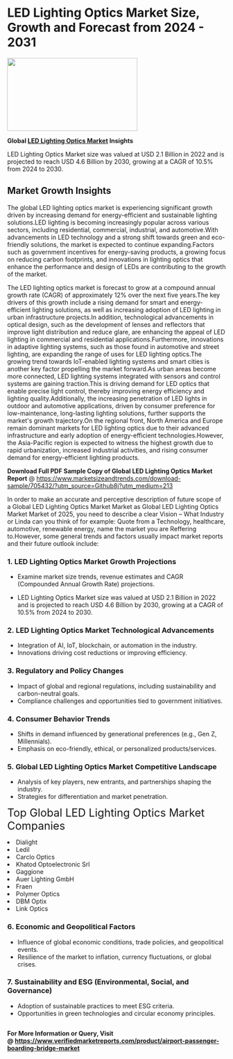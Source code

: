 <H1>LED Lighting Optics Market Size, Growth and Forecast from 2024 - 2031</H1><img class="aligncenter size-medium wp-image-584254" src="https://thirdeyenews.in/wp-content/uploads/2024/09/Global-Market-Research-300x168.jpeg" alt="" width="300" height="168" /><p><strong>Global&nbsp;<a href="https://www.marketsizeandtrends.com/download-sample/705432/?utm_source=Github8j?utm_medium=213">LED Lighting Optics Market</a> Insights</strong></p><p>LED Lighting Optics Market size was valued at USD 2.1 Billion in 2022 and is projected to reach USD 4.6 Billion by 2030, growing at a CAGR of 10.5% from 2024 to 2030.</p><p><h2>Market Growth Insights</h2> <p>The global LED lighting optics market is experiencing significant growth driven by increasing demand for energy-efficient and sustainable lighting solutions.LED lighting is becoming increasingly popular across various sectors, including residential, commercial, industrial, and automotive.With advancements in LED technology and a strong shift towards green and eco-friendly solutions, the market is expected to continue expanding.Factors such as government incentives for energy-saving products, a growing focus on reducing carbon footprints, and innovations in lighting optics that enhance the performance and design of LEDs are contributing to the growth of the market.</p> <p>The LED lighting optics market is forecast to grow at a compound annual growth rate (CAGR) of approximately 12% over the next five years.The key drivers of this growth include a rising demand for smart and energy-efficient lighting solutions, as well as increasing adoption of LED lighting in urban infrastructure projects.In addition, technological advancements in optical design, such as the development of lenses and reflectors that improve light distribution and reduce glare, are enhancing the appeal of LED lighting in commercial and residential applications.Furthermore, innovations in adaptive lighting systems, such as those found in automotive and street lighting, are expanding the range of uses for LED lighting optics.The growing trend towards IoT-enabled lighting systems and smart cities is another key factor propelling the market forward.As urban areas become more connected, LED lighting systems integrated with sensors and control systems are gaining traction.This is driving demand for LED optics that enable precise light control, thereby improving energy efficiency and lighting quality.Additionally, the increasing penetration of LED lights in outdoor and automotive applications, driven by consumer preference for low-maintenance, long-lasting lighting solutions, further supports the market's growth trajectory.On the regional front, North America and Europe remain dominant markets for LED lighting optics due to their advanced infrastructure and early adoption of energy-efficient technologies.However, the Asia-Pacific region is expected to witness the highest growth due to rapid urbanization, increased industrial activities, and rising consumer demand for energy-efficient lighting products.<p><span class=""><strong>Download Full PDF Sample Copy of Global LED Lighting Optics Market Report</strong> @ <a href="https://www.marketsizeandtrends.com/download-sample/705432/?utm_source=Github8j?utm_medium=213" target="_blank">https://www.marketsizeandtrends.com/download-sample/705432/?utm_source=Github8j?utm_medium=213</a></span></p><p>In order to make an accurate and perceptive description of future scope of a Global&nbsp;LED Lighting Optics Market Market as Global&nbsp;LED Lighting Optics Market Market of 2025, you need to describe a clear Vision &ndash; What Industry or Linda can you think of for example: Quote from a Technology, healthcare, automotive, renewable energy, name the market you are Reffering to.However, some general trends and factors usually impact market reports and their future outlook include:</p><h3>1.&nbsp;<strong>LED Lighting Optics Market Growth Projections</strong></h3><ul><li>Examine market size trends, revenue estimates and CAGR (Compounded Annual Growth Rate) projections.</li><li><p>LED Lighting Optics Market size was valued at USD 2.1 Billion in 2022 and is projected to reach USD 4.6 Billion by 2030, growing at a CAGR of 10.5% from 2024 to 2030.</p></li></ul><h3>2.&nbsp;<strong>LED Lighting Optics Market Technological Advancements</strong></h3><ul><li>Integration of AI, IoT, blockchain, or automation in the industry.</li><li>Innovations driving cost reductions or improving efficiency.</li></ul><h3>3.&nbsp;<strong>Regulatory and Policy Changes</strong></h3><ul><li>Impact of global and regional regulations, including sustainability and carbon-neutral goals.</li><li>Compliance challenges and opportunities tied to government initiatives.</li></ul><h3>4.&nbsp;<strong>Consumer Behavior Trends</strong></h3><ul><li>Shifts in demand influenced by generational preferences (e.g., Gen Z, Millennials).</li><li>Emphasis on eco-friendly, ethical, or personalized products/services.</li></ul><h3>5.&nbsp;<strong>Global LED Lighting Optics Market Competitive Landscape</strong></h3><ul><li>Analysis of key players, new entrants, and partnerships shaping the industry.</li><li>Strategies for differentiation and market penetration.</li></ul><p data-pm-slice="1 1 []"><span style="color: inherit; font-family: inherit; font-size: 25px;">Top Global LED Lighting Optics Market Companies</span></p><div class="" data-test-id=""><p><li>Dialight</li><li> Ledil</li><li> Carclo Optics</li><li> Khatod Optoelectronic Srl</li><li> Gaggione</li><li> Auer Lighting GmbH</li><li> Fraen</li><li> Polymer Optics</li><li> DBM Optix</li><li> Link Optics</li></p></div><h3>6.&nbsp;<strong>Economic and Geopolitical Factors</strong></h3><ul><li>Influence of global economic conditions, trade policies, and geopolitical events.</li><li>Resilience of the market to inflation, currency fluctuations, or global crises.</li></ul><h3>7.&nbsp;<strong>Sustainability and ESG (Environmental, Social, and Governance)</strong></h3><ul><li>Adoption of sustainable practices to meet ESG criteria.</li><li>Opportunities in green technologies and circular economy principles.</li></ul><h2><strong style="font-size: 14px;">For More Information or Query, Visit @&nbsp;</strong><a style="background-color: #ffffff; font-size: 14px;" href="https://www.marketsizeandtrends.com/report/led-lighting-optics-market/" target="_blank">https://www.verifiedmarketreports.com/product/airport-passenger-boarding-bridge-market</a></h2>